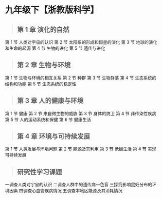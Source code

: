 # 九年级下【浙教版科学】

> ## 第 1 章 演化的自然

第 1 节 人类对宇宙的认识
第 2 节 太阳系的形成和恒星的演化
第 3 节 地球的演化和生命的起源
第 4 节 生物的进化
第 5 节 遗传与进化

> ## 第 2 章 生物与环境

第 1 节 生物与环境的相互关系
第 2 节 种群
第 3 节 生物群落
第 4 节 生态系统的结构和功能
第 5 节 生态系统的稳定性

> ## 第 3 章 人的健康与环境

第 1 节 健康
第 2 节 来自微生物的威胁
第 3 节 身体的防卫
第 4 节 非传染性疾病
第 5 节 人的运动系统和保健
第 6 节 健康生活

> ## 第 4 章 环境与可持续发展

第 1 节 人类发展与环境问题
第 2 节 能源及其利用
第 3 节 低碳生活
第 4 节 实现可持续发展

> ## 研究性学习课题

一调查人类对宇宙的认识
二调查人群中的遗传病—色盲
三探究影响鼠妇分布的环境因素
四调查心血管疾病情况
五调查本地区能源及其消耗情况
